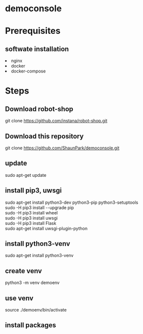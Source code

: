 # democonsole

# Prerequisites
## softwate installation
<li> nginx
<li> docker
<li> docker-compose

# Steps

## Download robot-shop
git clone https://github.com/instana/robot-shop.git

## Download this repository
git clone https://github.com/ShaunPark/democonsole.git

## update
sudo apt-get update

## install pip3, uwsgi
sudo apt-get install python3-dev python3-pip python3-setuptools
<br>sudo -H pip3 install --upgrade pip
<br>sudo -H pip3 install wheel
<br>sudo -H pip3 install uwsgi
<br>sudo -H pip3 install Flask
<br>sudo apt-get install uwsgi-plugin-python

## install python3-venv
sudo apt-get install python3-venv

## create venv
python3 -m venv demoenv

## use venv
source ./demoenv/bin/activate

## install packages




